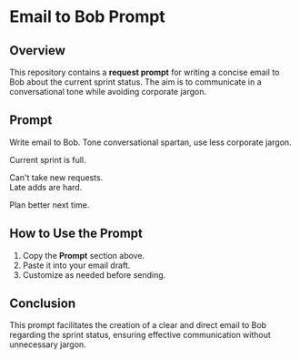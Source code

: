 # Email to Bob Prompt

## Overview

This repository contains a **request prompt** for writing a concise email to Bob about the current sprint status. The aim is to communicate in a conversational tone while avoiding corporate jargon.

## Prompt

Write email to Bob. Tone conversational spartan, use less corporate jargon.

Current sprint is full.

Can't take new requests.  
Late adds are hard.

Plan better next time.

## How to Use the Prompt

1. Copy the **Prompt** section above.
2. Paste it into your email draft.
3. Customize as needed before sending.

## Conclusion

This prompt facilitates the creation of a clear and direct email to Bob regarding the sprint status, ensuring effective communication without unnecessary jargon.
